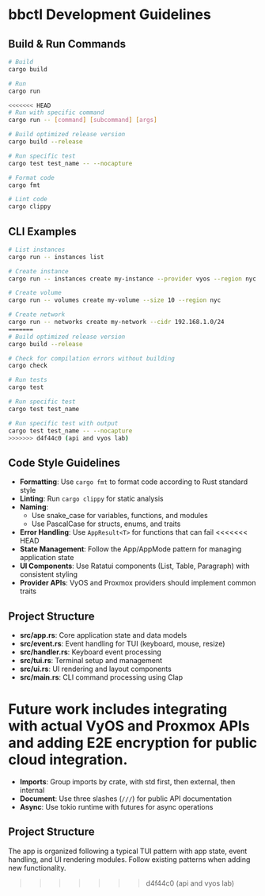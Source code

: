 # bbctl Development Guidelines

## Build & Run Commands
```bash
# Build
cargo build

# Run
cargo run

<<<<<<< HEAD
# Run with specific command
cargo run -- [command] [subcommand] [args]

# Build optimized release version
cargo build --release

# Run specific test
cargo test test_name -- --nocapture

# Format code
cargo fmt

# Lint code
cargo clippy
```

## CLI Examples
```bash
# List instances
cargo run -- instances list

# Create instance
cargo run -- instances create my-instance --provider vyos --region nyc --cpu 2 --memory 4 --disk 80

# Create volume
cargo run -- volumes create my-volume --size 10 --region nyc

# Create network
cargo run -- networks create my-network --cidr 192.168.1.0/24
=======
# Build optimized release version
cargo build --release

# Check for compilation errors without building
cargo check

# Run tests
cargo test

# Run specific test
cargo test test_name

# Run specific test with output
cargo test test_name -- --nocapture
>>>>>>> d4f44c0 (api and vyos lab)
```

## Code Style Guidelines
- **Formatting**: Use `cargo fmt` to format code according to Rust standard style
- **Linting**: Run `cargo clippy` for static analysis
- **Naming**: 
  - Use snake_case for variables, functions, and modules
  - Use PascalCase for structs, enums, and traits
- **Error Handling**: Use `AppResult<T>` for functions that can fail
<<<<<<< HEAD
- **State Management**: Follow the App/AppMode pattern for managing application state
- **UI Components**: Use Ratatui components (List, Table, Paragraph) with consistent styling
- **Provider APIs**: VyOS and Proxmox providers should implement common traits

## Project Structure
- **src/app.rs**: Core application state and data models
- **src/event.rs**: Event handling for TUI (keyboard, mouse, resize)
- **src/handler.rs**: Keyboard event processing
- **src/tui.rs**: Terminal setup and management
- **src/ui.rs**: UI rendering and layout components
- **src/main.rs**: CLI command processing using Clap

Future work includes integrating with actual VyOS and Proxmox APIs and adding E2E encryption for public cloud integration.
=======
- **Imports**: Group imports by crate, with std first, then external, then internal
- **Document**: Use three slashes (`///`) for public API documentation
- **Async**: Use tokio runtime with futures for async operations

## Project Structure
The app is organized following a typical TUI pattern with app state, event handling, and UI rendering modules. Follow existing patterns when adding new functionality.
>>>>>>> d4f44c0 (api and vyos lab)
